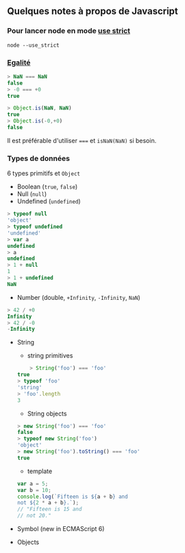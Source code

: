 ## Quelques notes à propos de Javascript

### Pour lancer node en mode [use strict](https://developer.mozilla.org/fr/docs/Web/JavaScript/Reference/Strict_mode)
`node --use_strict`

### [Egalité](https://developer.mozilla.org/en-US/docs/Web/JavaScript/Equality_comparisons_and_sameness)
```js
> NaN === NaN
false
> -0 === +0
true
```

```js
> Object.is(NaN, NaN)
true
> Object.is(-0,+0)
false
```

Il est préférable d'utiliser `===` et `isNaN(NaN)` si besoin.

### Types de données

6 types primitifs et `Object`

* Boolean (`true`, `false`)
* Null (`null`)
* Undefined (`undefined`)

```js
> typeof null
'object'
> typeof undefined
'undefined'
> var a
undefined
> a
undefined
> 1 + null
1
> 1 + undefined
NaN
```

* Number (double, `+Infinity`, `-Infinity`, `NaN`)

```js
> 42 / +0
Infinity
> 42 / -0
-Infinity
```

* String
   	* string primitives
   	
   	```js
      	> String('foo') === 'foo'
	true
	> typeof 'foo'
	'string'
	> 'foo'.length
	3
	```
   	* String objects

   	```js
   	> new String('foo') === 'foo'
	false
	> typeof new String('foo')
	'object'
	> new String('foo').toString() === 'foo'
	true
   	```
   	
	* template

	```js
	var a = 5;
	var b = 10;
	console.log(`Fifteen is ${a + b} and
	not ${2 * a + b}.`);
	// "Fifteen is 15 and
	// not 20."
	```

* Symbol (new in ECMAScript 6)

* Objects


